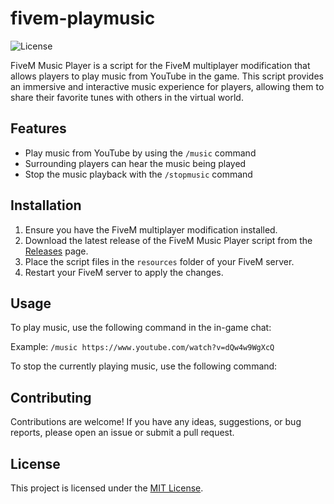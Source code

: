 # fivem-playmusic

![License](https://img.shields.io/badge/license-MIT-blue.svg)

FiveM Music Player is a script for the FiveM multiplayer modification that allows players to play music from YouTube in the game. This script provides an immersive and interactive music experience for players, allowing them to share their favorite tunes with others in the virtual world.

## Features

- Play music from YouTube by using the `/music` command
- Surrounding players can hear the music being played
- Stop the music playback with the `/stopmusic` command

## Installation

1. Ensure you have the FiveM multiplayer modification installed.
2. Download the latest release of the FiveM Music Player script from the [Releases](https://github.com/ReFo0/fivem-playmusic/blob/ReFo/music.lua) page.
3. Place the script files in the `resources` folder of your FiveM server.
4. Restart your FiveM server to apply the changes.

## Usage

To play music, use the following command in the in-game chat:

Example: `/music https://www.youtube.com/watch?v=dQw4w9WgXcQ`

To stop the currently playing music, use the following command:

## Contributing

Contributions are welcome! If you have any ideas, suggestions, or bug reports, please open an issue or submit a pull request.

## License

This project is licensed under the [MIT License](LICENSE).
